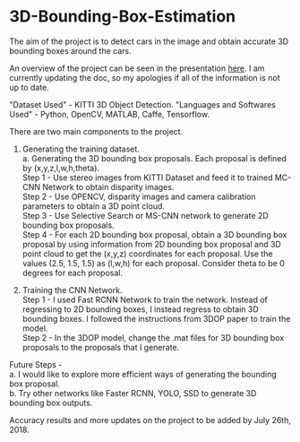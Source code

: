 # 3D-Bounding-Box-Estimation

The aim of the project is to detect cars in the image and obtain accurate 3D bounding boxes around the cars.

An overview of the project can be seen in the presentation [here](https://docs.google.com/presentation/d/1pyKTeHV6fCfuA2JL_4AxyM8y4C8QGraODTAeFzHSKos/edit?usp=sharing). I am currently updating the doc, so my apologies if all of the information is not up to date. 

"Dataset Used" - KITTI 3D Object Detection.
"Languages and Softwares Used" - Python, OpenCV, MATLAB, Caffe, Tensorflow.

There are two main components to the project.  
1. Generating the training dataset.  
a. Generating the 3D bounding box proposals. Each proposal is defined by (x,y,z,l,w,h,theta).  
    Step 1 - Use stereo images from KITTI Dataset and feed it to trained MC-CNN Network to obtain disparity images.  
    Step 2 - Use OPENCV, disparity images and camera calibration parameters to obtain a 3D point cloud.  
    Step 3 - Use Selective Search or MS-CNN network to generate 2D bounding box proposals.  
    Step 4 - For each 2D bounding box proposal, obtain a 3D bounding box proposal by using information from 2D bounding box proposal and 3D point cloud to get the (x,y,z) coordinates for each proposal. Use the values (2.5, 1.5, 1.5) as (l,w,h) for each proposal. Consider theta to be 0 degrees for each proposal. 

2. Training the CNN Network.  
    Step 1 - I used Fast RCNN Network to train the network. Instead of regressing to 2D bounding boxes, I instead regress to obtain 3D bounding boxes. I followed the instructions from 3DOP paper to train the model.  
    Step 2 - In the 3DOP model, change the .mat files for 3D bounding box proposals to the proposals that I generate.
    
    

Future Steps -  
a. I would like to explore more efficient ways of generating the bounding box proposal.  
b. Try other networks like Faster RCNN, YOLO, SSD to generate 3D bounding box outputs.


Accuracy results and more updates on the project to be added by July 26th, 2018.
